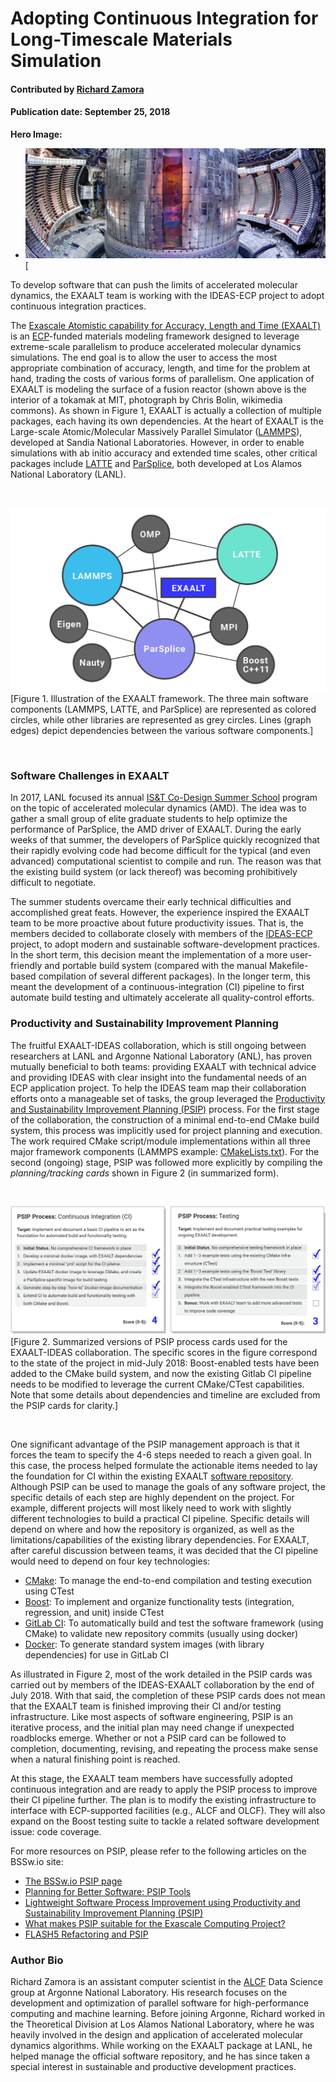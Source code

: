 # Adopting Continuous Integration for Long-Timescale Materials Simulation

#### Contributed by [Richard Zamora](https://github.com/rjzamora "Rick Zamora's Github.io Profile")

#### Publication date: September 25, 2018

**Hero Image:**
 
- <img src='../../images/Blog_0918_Alcator_C-Mod_Fisheye_1176_432.png' />[

To develop software that can push the limits of accelerated molecular dynamics, the EXAALT team is working with the IDEAS-ECP project to adopt continuous integration practices.

The [Exascale Atomistic capability for Accuracy, Length and Time (EXAALT)](https://www.exascaleproject.org/research-project/exaalt/) is an [ECP](https://www.exascaleproject.org)-funded materials modeling framework designed to leverage extreme-scale parallelism to produce accelerated molecular dynamics simulations.  The end goal is to allow the user to access the most appropriate combination of accuracy, length, and time for the problem at hand, trading the costs of various forms of parallelism.  One application of EXAALT is modeling the surface of a fusion reactor (shown above is the interior of a tokamak at MIT, photograph by Chris Bolin, wikimedia commons).  As shown in Figure 1, EXAALT is actually a collection of multiple packages, each having its own dependencies. At the heart of EXAALT is the Large-scale Atomic/Molecular Massively Parallel Simulator ([LAMMPS](https://lammps.sandia.gov/)), developed at Sandia National Laboratories. However, in order to enable simulations with ab initio accuracy and extended time scales, other critical packages include [LATTE](https://github.com/lanl/LATTE) and [ParSplice](https://gitlab.com/exaalt/parsplice), both developed at Los Alamos National Laboratory (LANL).

<br>

<!--- Image to illustrate the complexity of EXAALT --->
<img src='../../images/Blog_0918_EXAALTfwork_1250_729.png' class='page' />[Figure 1. Illustration of the EXAALT framework. The three main software components (LAMMPS, LATTE, and ParSplice) are represented as colored circles, while other libraries are represented as grey circles. Lines (graph edges) depict dependencies between the various software components.]

<br>

### Software Challenges in EXAALT
In 2017, LANL focused its annual [IS&T Co-Design Summer School](http://lanl.github.io/cdss/history.html) program on the topic of accelerated molecular dynamics (AMD).  The idea was to gather a small group of elite graduate students to help optimize the performance of ParSplice, the AMD driver of EXAALT.  During the early weeks of that summer, the developers of ParSplice quickly recognized that their rapidly evolving code had become difficult for the typical (and even advanced) computational scientist to compile and run.  The reason was that the existing build system (or lack thereof) was becoming prohibitively difficult to negotiate.

The summer students overcame their early technical difficulties and accomplished great feats.  However, the experience inspired the EXAALT team to be more proactive about future productivity issues.  That is, the members decided to collaborate closely with members of the [IDEAS-ECP](https://ideas-productivity.org/activities/ideas-ecp/) project, to adopt modern and sustainable software-development practices.  In the short term, this decision meant the implementation of a more user-friendly and portable build system (compared with the manual Makefile-based compilation of several different packages). In the longer term, this meant the development of a continuous-integration (CI) pipeline to first automate build testing and ultimately accelerate all quality-control efforts.  

### Productivity and Sustainability Improvement Planning

The fruitful EXAALT-IDEAS collaboration, which is still ongoing between researchers at LANL and Argonne National Laboratory (ANL), has proven mutually beneficial to both teams: providing EXAALT with technical advice and providing IDEAS with clear insight into the fundamental needs of an ECP application project. To help the IDEAS team map their collaboration efforts onto a manageable set of tasks, the group leveraged the [Productivity and Sustainability Improvement Planning (PSIP)](https://bssw.io/psip) process. For the first stage of the collaboration, the construction of a minimal end-to-end CMake build system, this process was implicitly used for project planning and execution. The work required CMake script/module implementations within all three major framework components (LAMMPS example: [CMakeLists.txt](https://github.com/lammps/lammps/blob/master/cmake/CMakeLists.txt)). For the second (ongoing) stage, PSIP was followed more explicitly by compiling the *planning/tracking cards* shown in Figure 2 (in summarized form).   

<br>

<!--- Image to show build and test PSIP cards /> --->
<img src='../../images/Blog_0918_PSIPprocesscards_1250_510.png' class='page lightbox' />[Figure 2. Summarized versions of PSIP process cards used for the EXAALT-IDEAS collaboration.  The specific scores in the figure correspond to the state of the project in mid-July 2018: Boost-enabled tests have been added to the CMake build system, and now the existing Gitlab CI pipeline needs to be modified to leverage the current CMake/CTest capabilities.  Note that some details about dependencies and timeline are excluded from the PSIP cards for clarity.]


<br>


One significant advantage of the PSIP management approach is that it forces the team to specify the 4-6 steps needed to reach a given goal.  In this case, the process helped formulate the actionable items needed to lay the foundation for CI within the existing EXAALT [software repository](https://gitlab.com/exaalt).  Although PSIP can be used to manage the goals of any software project, the specific details of each step are highly dependent on the project.  For example, different projects will most likely need to work with slightly different technologies to build a practical CI pipeline.  Specific details will depend on where and how the repository is organized, as well as the limitations/capabilities of the existing library dependencies.  For EXAALT, after careful discussion between teams, it was decided that the CI pipeline would need to depend on four key technologies:

- [CMake](https://cmake.org/): To manage the end-to-end compilation and testing execution using CTest
- [Boost](https://www.boost.org/): To implement and organize functionality tests (integration, regression, and unit) inside CTest
- [GitLab CI](https://about.gitlab.com/features/gitlab-ci-cd/): To automatically build and test the software framework (using CMake) to validate new repository commits (usually using docker)
- [Docker](https://www.docker.com/): To generate standard system images (with library dependencies) for use in GitLab CI


As illustrated in Figure 2, most of the work detailed in the PSIP cards was carried out by members of the IDEAS-EXAALT collaboration by the end of July 2018. With that said, the completion of these PSIP cards does not mean that the EXAALT team is finished improving their CI and/or testing infrastructure. Like most aspects of software engineering, PSIP is an iterative process, and the initial plan may need  change if unexpected roadblocks emerge. Whether or not a PSIP card can be followed to completion, documenting, revising, and repeating the process make sense when a natural finishing point is reached.

At this stage, the EXAALT team members have successfully adopted continuous integration and are ready to apply the PSIP process to improve their CI pipeline further.  The plan is to modify the existing infrastructure to interface with ECP-supported facilities (e.g., ALCF and OLCF). They will also expand on the Boost testing suite to tackle a related software development issue: code coverage.

For more resources on PSIP, please refer to the following articles on the BSSw.io site:
- [The BSSw.io PSIP page](https://bssw.io/psip)
- [Planning for Better Software: PSIP Tools](https://bssw.io/items/planning-for-better-software-psip-tools)
- [Lightweight Software Process Improvement using Productivity and Sustainability Improvement Planning (PSIP)](https://bssw.io/items/lightweight-software-process-improvement-using-productivity-and-sustainability-improvement-planning-psip)
- [What makes PSIP suitable for the Exascale Computing Project?](https://bssw.io/items/what-makes-psip-suitable-for-the-exascale-computing-project)
- [FLASH5 Refactoring and PSIP](https://bssw.io/blog_posts/flash5-refactoring-and-psip)


### Author Bio
Richard Zamora is an assistant computer scientist in the [ALCF](https://www.alcf.anl.gov/) Data Science group at Argonne National Laboratory.  His research focuses on the development and optimization of parallel software for high-performance computing and machine learning. Before joining Argonne, Richard worked in the Theoretical Division at Los Alamos National Laboratory, where he was heavily involved in the design and application of accelerated molecular dynamics algorithms. While working on the EXAALT package at LANL, he helped manage the official software repository, and he has since taken a special interest in sustainable and productive development practices. 


<!---
Publish: yes
Track: deep dive
RSS update: 2018-09-25
Categories: planning, reliability
Topics: software process improvement, testing, continuous integration testing
Tags: bssw-blog-article
Level: 2
Prerequisites: default
Aggregate: none
--->
